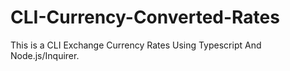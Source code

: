 # CLI-Currency-Converted-Rates
This is a CLI Exchange Currency Rates Using Typescript And Node.js/Inquirer.
